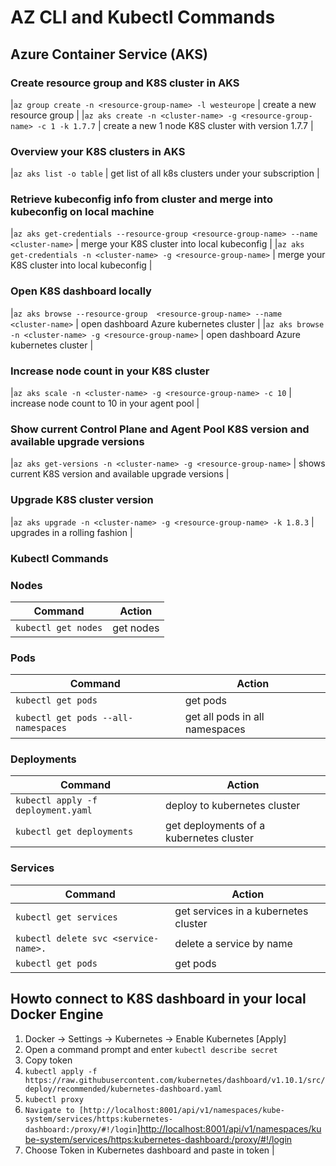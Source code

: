 # AZ CLI and Kubectl Commands

## Azure Container Service (AKS)

### Create resource group and K8S cluster in AKS

|`az group create -n <resource-group-name> -l westeurope`                                        | create a new resource group                                  |
|`az aks create -n <cluster-name> -g <resource-group-name> -c 1 -k 1.7.7`                        | create a new 1 node K8S cluster with version 1.7.7           |

### Overview your K8S clusters in AKS

|`az aks list -o table`                                                                          | get list of all k8s clusters under your subscription         |

### Retrieve kubeconfig info from cluster and merge into kubeconfig on local machine

|`az aks get-credentials --resource-group <resource-group-name> --name <cluster-name>`           | merge your K8S cluster into local kubeconfig                 |
|`az aks get-credentials -n <cluster-name> -g <resource-group-name>`                             | merge your K8S cluster into local kubeconfig                 |

### Open K8S dashboard locally

|`az aks browse --resource-group  <resource-group-name> --name <cluster-name>`                   | open dashboard Azure kubernetes cluster                      |
|`az aks browse -n <cluster-name> -g <resource-group-name>`                                      | open dashboard Azure kubernetes cluster                      |

### Increase node count in your K8S cluster

|`az aks scale -n <cluster-name> -g <resource-group-name> -c 10`                                 | increase node count to 10 in your agent pool                 |

### Show current Control Plane and Agent Pool K8S version and available upgrade versions

|`az aks get-versions -n <cluster-name> -g <resource-group-name>`                                | shows current K8S version and available upgrade versions     |

### Upgrade K8S cluster version

|`az aks upgrade -n <cluster-name> -g <resource-group-name> -k 1.8.3`                            | upgrades in a rolling fashion                                |

### Kubectl Commands

### Nodes

| Command                                                                                        |               Action                                         |
|------------------------------------------------------------------------------------------------|--------------------------------------------------------------|
|`kubectl get nodes`                                                                             | get nodes                                                    |

### Pods

| Command                                                                                        |               Action                                         |
|------------------------------------------------------------------------------------------------|--------------------------------------------------------------|
|`kubectl get pods`                                                                              | get pods                                                     |
|`kubectl get pods --all-namespaces`                                                             | get all pods in all namespaces                               |

### Deployments

| Command                                                                                        |               Action                                         |
|------------------------------------------------------------------------------------------------|--------------------------------------------------------------|
|`kubectl apply -f deployment.yaml`                                                              | deploy to kubernetes cluster                                 |
|`kubectl get deployments`                                                                       | get deployments of a kubernetes cluster                      |

### Services

| Command                                                                                        |               Action                                         |
|------------------------------------------------------------------------------------------------|--------------------------------------------------------------|
|`kubectl get services`                                                                          | get services in a kubernetes cluster                         |
|`kubectl delete svc <service-name>.`                                                            | delete a service by name                                     |
|`kubectl get pods`                                                                              | get pods                                                     |

## Howto connect to K8S dashboard in your local Docker Engine

1. Docker -> Settings -> Kubernetes -> Enable Kubernetes [Apply]
2. Open a command prompt and enter `kubectl describe secret`
3. Copy token
4. `kubectl apply -f https://raw.githubusercontent.com/kubernetes/dashboard/v1.10.1/src/deploy/recommended/kubernetes-dashboard.yaml`
5. `kubectl proxy`
6. `Navigate to [http://localhost:8001/api/v1/namespaces/kube-system/services/https:kubernetes-dashboard:/proxy/#!/login`]<http://localhost:8001/api/v1/namespaces/kube-system/services/https:kubernetes-dashboard:/proxy/#!/login>
7. Choose Token in Kubernetes dashboard and paste in token                                                                                                    |

